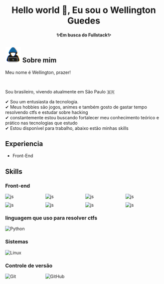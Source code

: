<h1 align="center">Hello world 👋, Eu sou o Wellington Guedes</h1>
<h4 align="center"> ✨Em busca do Fullstack✨</h4>

## <picture><img src = "https://github.com/0xAbdulKhalid/0xAbdulKhalid/raw/main/assets/mdImages/about_me.gif" width = 50px></picture> **Sobre mim**
Meu nome é Wellington, prazer!

<br />

Sou brasileiro, vivendo atualmente em São Paulo 🇧🇷

✔ Sou um entusiasta da tecnologia. <br>
✔ Meus hobbies são jogos, animes e também gosto de gastar tempo resolvendo ctfs e estudar sobre hacking<br>
✔ constantemente estou buscando fortalecer meu conhecimento teórico e prático nas tecnologias que estudo<br>
✔ Estou disponível para trabalho, abaixo estão minhas skills <br>

## Experiencia
- Front-End
## Skills

### Front-end
<div style="display: grid; grid-template-columns: repeat(4, 1fr); gap: 10px;">
  <img align='center' alt='js' src="https://img.shields.io/badge/HTML-E34F26?logo=html5&logoColor=white" alt="HTML"/>
  <img align='center' alt='js' src="https://img.shields.io/badge/CSS3-1572B6?logo=css3&logoColor=white" alt="CSS"/>
  <img align='center' alt='js' src="https://img.shields.io/badge/Javascript-F7DF1E?logo=javascript&logoColor=white" alt="Javascript"/>
  <img align='center' alt='js' src="https://img.shields.io/badge/Bootstrap-7952B3?logo=bootstrap&logoColor=white" alt="Bootstrap"/>
  <img align='center' alt='js' src="https://img.shields.io/badge/Sass-CC6699?logo=sass&logoColor=white" alt="Sass"/>
  <img align='center' alt='js' src="https://img.shields.io/badge/TailwindCSS-06B6D4?logo=tailwindcss&logoColor=white" alt="Tailwindcss"/>
  <img align='center' alt='js'  src='https://img.shields.io/badge/Node.js-43853D?style=for-the-badge&logo=node.js&logoColor=white'>
  <img align='center' alt='js'  src='https://img.shields.io/badge/Express.js-404D59?style=for-the-badge'>
</div>

### linguagem que uso para resolver ctfs
<img src="https://img.shields.io/badge/Python-06B6D4?logo=python&logoColor=white" alt="Python"/>

### Sistemas
<div style="display: grid; grid-template-columns: repeat(4, 1fr); gap: 10px;">
  <img src="https://img.shields.io/badge/linux-F7DF1E?logo=linuxt&logoColor=white" alt="Linux"/>
  
</div>

### Controle de versão
<div style="display: grid; grid-template-columns: repeat(4, 1fr); gap: 10px;">
  <img src="https://img.shields.io/badge/Git-F05032?logo=git&logoColor=white" alt="Git"/>
  <img src="https://img.shields.io/badge/GitHub-181717?logo=github&logoColor=white" alt="GitHub"/>
</div>
